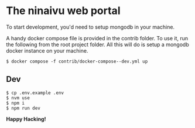 # The ninaivu web portal

To start development, you'd need to setup mongodb in your machine.

A handy docker compose file is provided in the contrib folder.
To use it, run the following from the root project folder.
All this will do is setup a mongodb docker instance on your machine.

```
$ docker compose -f contrib/docker-compose--dev.yml up
```

## Dev

```
$ cp .env.example .env
$ nvm use
$ npm i
$ npm run dev
```

**Happy Hacking!**
